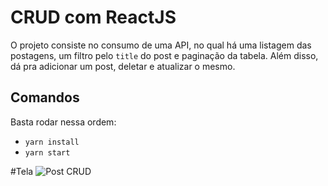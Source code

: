 # CRUD com ReactJS

O projeto consiste no consumo de uma API, no qual há uma listagem das postagens, um filtro pelo `title` do post e paginação da tabela. Além disso, dá pra adicionar um post, deletar e atualizar o mesmo.

## Comandos

Basta rodar nessa ordem:

* `yarn install`
* `yarn start`


#Tela 
![Post CRUD](https://github.com/Caliel-Albuquerque/CrudReactJS/assets/75955275/edec9af2-4a63-4243-aeb9-b7a9346eca1d)
